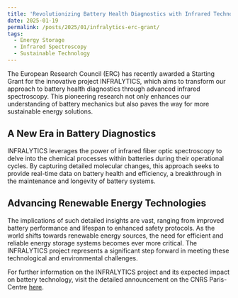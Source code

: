 ```yaml
---
title: 'Revolutionizing Battery Health Diagnostics with Infrared Technology: The INFRALYTICS Initiative'
date: 2025-01-19
permalink: /posts/2025/01/infralytics-erc-grant/
tags:
  - Energy Storage
  - Infrared Spectroscopy
  - Sustainable Technology
---
```


The European Research Council (ERC) has recently awarded a Starting Grant for the innovative project INFRALYTICS, which aims to transform our approach to battery health diagnostics through advanced infrared spectroscopy. This pioneering research not only enhances our understanding of battery mechanics but also paves the way for more sustainable energy solutions.

## A New Era in Battery Diagnostics

INFRALYTICS leverages the power of infrared fiber optic spectroscopy to delve into the chemical processes within batteries during their operational cycles. By capturing detailed molecular changes, this approach seeks to provide real-time data on battery health and efficiency, a breakthrough in the maintenance and longevity of battery systems.

## Advancing Renewable Energy Technologies

The implications of such detailed insights are vast, ranging from improved battery performance and lifespan to enhanced safety protocols. As the world shifts towards renewable energy sources, the need for efficient and reliable energy storage systems becomes ever more critical. The INFRALYTICS project represents a significant step forward in meeting these technological and environmental challenges.

For further information on the INFRALYTICS project and its expected impact on battery technology, visit the detailed announcement on the CNRS Paris-Centre [here](https://www.paris-centre.cnrs.fr/fr/cnrsinfo/erc-starting-grant-2024-cinq-laureats-dans-la-circonscription-paris-centre).
